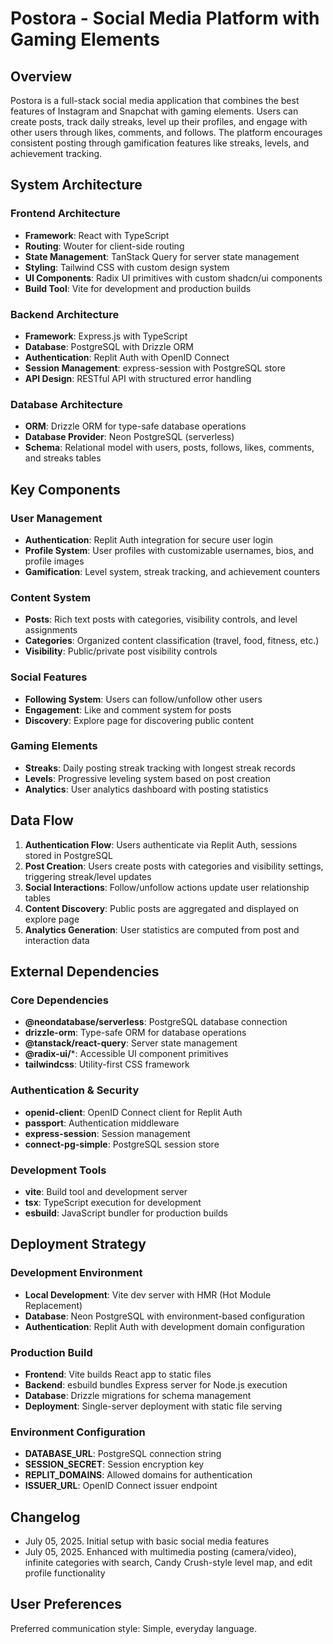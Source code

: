 # Postora - Social Media Platform with Gaming Elements

## Overview

Postora is a full-stack social media application that combines the best features of Instagram and Snapchat with gaming elements. Users can create posts, track daily streaks, level up their profiles, and engage with other users through likes, comments, and follows. The platform encourages consistent posting through gamification features like streaks, levels, and achievement tracking.

## System Architecture

### Frontend Architecture
- **Framework**: React with TypeScript
- **Routing**: Wouter for client-side routing
- **State Management**: TanStack Query for server state management
- **Styling**: Tailwind CSS with custom design system
- **UI Components**: Radix UI primitives with custom shadcn/ui components
- **Build Tool**: Vite for development and production builds

### Backend Architecture
- **Framework**: Express.js with TypeScript
- **Database**: PostgreSQL with Drizzle ORM
- **Authentication**: Replit Auth with OpenID Connect
- **Session Management**: express-session with PostgreSQL store
- **API Design**: RESTful API with structured error handling

### Database Architecture
- **ORM**: Drizzle ORM for type-safe database operations
- **Database Provider**: Neon PostgreSQL (serverless)
- **Schema**: Relational model with users, posts, follows, likes, comments, and streaks tables

## Key Components

### User Management
- **Authentication**: Replit Auth integration for secure user login
- **Profile System**: User profiles with customizable usernames, bios, and profile images
- **Gamification**: Level system, streak tracking, and achievement counters

### Content System
- **Posts**: Rich text posts with categories, visibility controls, and level assignments
- **Categories**: Organized content classification (travel, food, fitness, etc.)
- **Visibility**: Public/private post visibility controls

### Social Features
- **Following System**: Users can follow/unfollow other users
- **Engagement**: Like and comment system for posts
- **Discovery**: Explore page for discovering public content

### Gaming Elements
- **Streaks**: Daily posting streak tracking with longest streak records
- **Levels**: Progressive leveling system based on post creation
- **Analytics**: User analytics dashboard with posting statistics

## Data Flow

1. **Authentication Flow**: Users authenticate via Replit Auth, sessions stored in PostgreSQL
2. **Post Creation**: Users create posts with categories and visibility settings, triggering streak/level updates
3. **Social Interactions**: Follow/unfollow actions update user relationship tables
4. **Content Discovery**: Public posts are aggregated and displayed on explore page
5. **Analytics Generation**: User statistics are computed from post and interaction data

## External Dependencies

### Core Dependencies
- **@neondatabase/serverless**: PostgreSQL database connection
- **drizzle-orm**: Type-safe ORM for database operations
- **@tanstack/react-query**: Server state management
- **@radix-ui/***: Accessible UI component primitives
- **tailwindcss**: Utility-first CSS framework

### Authentication & Security
- **openid-client**: OpenID Connect client for Replit Auth
- **passport**: Authentication middleware
- **express-session**: Session management
- **connect-pg-simple**: PostgreSQL session store

### Development Tools
- **vite**: Build tool and development server
- **tsx**: TypeScript execution for development
- **esbuild**: JavaScript bundler for production builds

## Deployment Strategy

### Development Environment
- **Local Development**: Vite dev server with HMR (Hot Module Replacement)
- **Database**: Neon PostgreSQL with environment-based configuration
- **Authentication**: Replit Auth with development domain configuration

### Production Build
- **Frontend**: Vite builds React app to static files
- **Backend**: esbuild bundles Express server for Node.js execution
- **Database**: Drizzle migrations for schema management
- **Deployment**: Single-server deployment with static file serving

### Environment Configuration
- **DATABASE_URL**: PostgreSQL connection string
- **SESSION_SECRET**: Session encryption key
- **REPLIT_DOMAINS**: Allowed domains for authentication
- **ISSUER_URL**: OpenID Connect issuer endpoint

## Changelog

- July 05, 2025. Initial setup with basic social media features
- July 05, 2025. Enhanced with multimedia posting (camera/video), infinite categories with search, Candy Crush-style level map, and edit profile functionality

## User Preferences

Preferred communication style: Simple, everyday language.